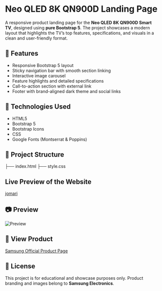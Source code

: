 # Neo QLED 8K QN900D Landing Page
A responsive product landing page for the **Neo QLED 8K QN900D Smart TV**, designed using **pure Bootstrap 5**. The project showcases a modern layout that highlights the TV’s top features, specifications, and visuals in a clean and user-friendly format.

## 📌 Features
- Responsive Bootstrap 5 layout
- Sticky navigation bar with smooth section linking
- Interactive image carousel
- Feature highlights and detailed specifications
- Call-to-action section with external link
- Footer with brand-aligned dark theme and social links

## 🔧 Technologies Used
- HTML5
- Bootstrap 5
- Bootstrap Icons
- CSS
- Google Fonts (Montserrat & Poppins)

## 📂 Project Structure
├── index.html
├── style.css

## Live Preview of the Website
[jomari](https://jomscasti.github.io/smart-tv-showcase)

## 📷 Preview
![[Preview](https://jomscasti.github.io/smart-tv-showcase)](https://images.samsung.com/is/image/samsung/p6pim/ph/qa85qn900dgxxp/gallery/ph-qled-qn900d-qa85qn900dgxxp-540974214?$684_547_JPG$)

## 🛒 View Product
[Samsung Official Product Page](https://www.samsung.com/ph/tvs/qled-tv/qn900d-85-inch-neo-qled-8k-tizen-os-smart-tv-qa85qn900dgxxp/)

## 📄 License
This project is for educational and showcase purposes only. Product branding and images belong to **Samsung Electronics**.
